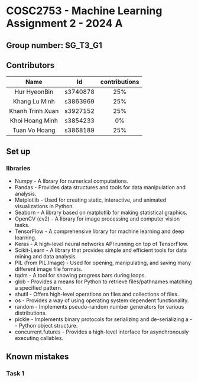 # COSC2753 - Machine Learning Assignment 2 - 2024 A

## Group number: SG_T3_G1

## Contributors

|       Name       |    Id    | contributions |
| :--------------: | :------: | :-----------: |
|   Hur HyeonBin   | s3740878 |      25%      |
|  Khang Lu Minh   | s3863969 |      25%      |
| Khanh Trinh Xuan | s3927152 |      25%      |
| Khoi Hoang Minh  | s3854233 |      0%       |
|  Tuan Vo Hoang   | s3868189 |      25%      |

## Set up

### libraries

-   Numpy - A library for numerical computations.
-   Pandas - Provides data structures and tools for data manipulation and analysis.
-   Matplotlib - Used for creating static, interactive, and animated visualizations in Python.
-   Seaborn - A library based on matplotlib for making statistical graphics.
-   OpenCV (cv2) - A library for image processing and computer vision tasks.
-   TensorFlow - A comprehensive library for machine learning and deep learning.
-   Keras - A high-level neural networks API running on top of TensorFlow.
-   Scikit-Learn - A library that provides simple and efficient tools for data mining and data analysis.
-   PIL (from PIL.Image) - Used for opening, manipulating, and saving many different image file formats.
-   tqdm - A tool for showing progress bars during loops.
-   glob - Provides a means for Python to retrieve files/pathnames matching a specified pattern.
-   shutil - Offers high-level operations on files and collections of files.
-   os - Provides a way of using operating system dependent functionality.
-   random - Implements pseudo-random number generators for various distributions.
-   pickle - Implements binary protocols for serializing and de-serializing a - - Python object structure.
-   concurrent.futures - Provides a high-level interface for asynchronously executing callables.

## Known mistakes

### Task 1
